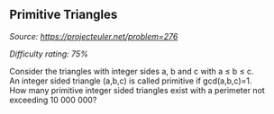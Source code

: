 Primitive Triangles
-------------------

*Source: https://projecteuler.net/problem=276*


*Difficulty rating: 75%*

Consider the triangles with integer sides a, b and c with a ≤ b ≤ c.\
 An integer sided triangle (a,b,c) is called primitive if gcd(a,b,c)=1.\
 How many primitive integer sided triangles exist with a perimeter not
exceeding 10 000 000?
